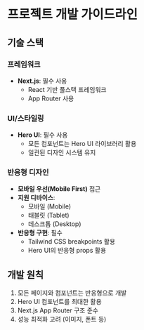 # 프로젝트 개발 가이드라인

## 기술 스택

### 프레임워크
- **Next.js**: 필수 사용
  - React 기반 풀스택 프레임워크
  - App Router 사용

### UI/스타일링
- **Hero UI**: 필수 사용
  - 모든 컴포넌트는 Hero UI 라이브러리 활용
  - 일관된 디자인 시스템 유지

### 반응형 디자인
- **모바일 우선(Mobile First)** 접근
- **지원 디바이스**:
  - 모바일 (Mobile)
  - 태블릿 (Tablet)
  - 데스크톱 (Desktop)
- **반응형 구현**: 필수
  - Tailwind CSS breakpoints 활용
  - Hero UI의 반응형 props 활용

## 개발 원칙

1. 모든 페이지와 컴포넌트는 반응형으로 개발
2. Hero UI 컴포넌트를 최대한 활용
3. Next.js App Router 구조 준수
4. 성능 최적화 고려 (이미지, 폰트 등)

